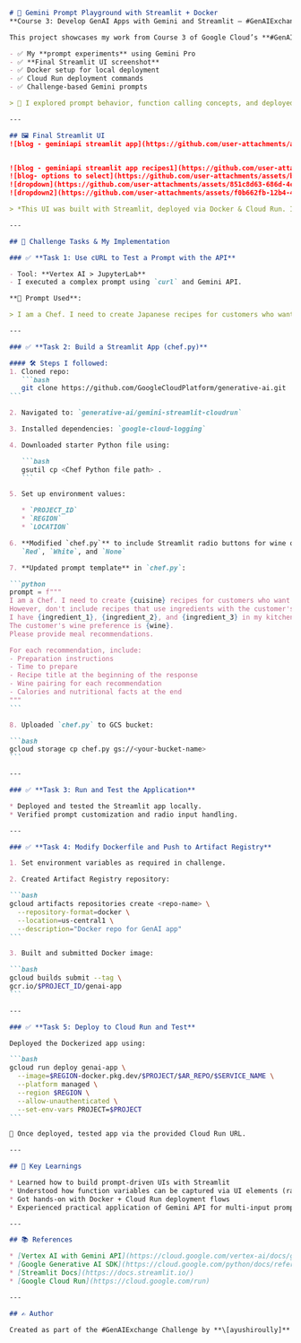 
````markdown
# 💬 Gemini Prompt Playground with Streamlit + Docker  
**Course 3: Develop GenAI Apps with Gemini and Streamlit — #GenAIExchange**

This project showcases my work from Course 3 of Google Cloud’s **#GenAIExchange** program. While the focus was on using **Streamlit + Gemini**, this repo contains:

- ✅ My **prompt experiments** using Gemini Pro  
- ✅ **Final Streamlit UI screenshot**  
- ✅ Docker setup for local deployment  
- ✅ Cloud Run deployment commands  
- ✅ Challenge-based Gemini prompts  

> 🧠 I explored prompt behavior, function calling concepts, and deployed the app using Docker to simulate a production environment.

---

## 🖼️ Final Streamlit UI
![blog - geminiapi streamlit app](https://github.com/user-attachments/assets/d36c58f5-4fbe-4427-b375-3bd044f642de)


![blog - geminiapi streamlit app recipes1](https://github.com/user-attachments/assets/307ca892-7a81-4c27-8ecf-4b4e8ddcd62f)
![blog- options to select](https://github.com/user-attachments/assets/b85ff057-44f5-43d5-abf3-1b2ffbb7631b)
![dropdown](https://github.com/user-attachments/assets/851c8d63-686d-4c0d-bb00-b2306199e8df)
![dropdown2](https://github.com/user-attachments/assets/f0b662fb-12b4-4353-b816-88b3de27da05)

> *This UI was built with Streamlit, deployed via Docker & Cloud Run. It accepted prompt inputs and generated Gemini-based recipe suggestions.*

---

## 🧪 Challenge Tasks & My Implementation

### ✅ **Task 1: Use cURL to Test a Prompt with the API**

- Tool: **Vertex AI > JupyterLab**
- I executed a complex prompt using `curl` and Gemini API.

**🔹 Prompt Used**:

> I am a Chef. I need to create Japanese recipes for customers who want low sodium meals. However, I do not want to include recipes that use ingredients associated with a peanuts food allergy. I have ahi tuna, fresh ginger, and edamame in my kitchen and other ingredients. The customer wine preference is red. Please provide some for meal recommendations. For each recommendation include preparation instructions, time to prepare and the recipe title at the beginning of the response. Then include the wine paring for each recommendation. At the end of the recommendation provide the calories associated with the meal and the nutritional facts.

---

### ✅ **Task 2: Build a Streamlit App (chef.py)**

#### 🛠️ Steps I followed:
1. Cloned repo:  
   ```bash
   git clone https://github.com/GoogleCloudPlatform/generative-ai.git
```

2. Navigated to: `generative-ai/gemini-streamlit-cloudrun`

3. Installed dependencies: `google-cloud-logging`

4. Downloaded starter Python file using:

   ```bash
   gsutil cp <Chef Python file path> .
   ```

5. Set up environment values:

   * `PROJECT_ID`
   * `REGION`
   * `LOCATION`

6. **Modified `chef.py`** to include Streamlit radio buttons for wine options:
   `Red`, `White`, and `None`

7. **Updated prompt template** in `chef.py`:

```python
prompt = f"""
I am a Chef. I need to create {cuisine} recipes for customers who want {dietary_preference} meals.
However, don't include recipes that use ingredients with the customer's {allergy} allergy.
I have {ingredient_1}, {ingredient_2}, and {ingredient_3} in my kitchen and other ingredients.
The customer's wine preference is {wine}.
Please provide meal recommendations.

For each recommendation, include:
- Preparation instructions
- Time to prepare
- Recipe title at the beginning of the response
- Wine pairing for each recommendation
- Calories and nutritional facts at the end
"""
```

8. Uploaded `chef.py` to GCS bucket:

```bash
gcloud storage cp chef.py gs://<your-bucket-name>
```

---

### ✅ **Task 3: Run and Test the Application**

* Deployed and tested the Streamlit app locally.
* Verified prompt customization and radio input handling.

---

### ✅ **Task 4: Modify Dockerfile and Push to Artifact Registry**

1. Set environment variables as required in challenge.

2. Created Artifact Registry repository:

```bash
gcloud artifacts repositories create <repo-name> \
  --repository-format=docker \
  --location=us-central1 \
  --description="Docker repo for GenAI app"
```

3. Built and submitted Docker image:

```bash
gcloud builds submit --tag \
gcr.io/$PROJECT_ID/genai-app
```

---

### ✅ **Task 5: Deploy to Cloud Run and Test**

Deployed the Dockerized app using:

```bash
gcloud run deploy genai-app \
  --image=$REGION-docker.pkg.dev/$PROJECT/$AR_REPO/$SERVICE_NAME \
  --platform managed \
  --region $REGION \
  --allow-unauthenticated \
  --set-env-vars PROJECT=$PROJECT
```

🎯 Once deployed, tested app via the provided Cloud Run URL.

---

## 🧠 Key Learnings

* Learned how to build prompt-driven UIs with Streamlit
* Understood how function variables can be captured via UI elements (radio/select)
* Got hands-on with Docker + Cloud Run deployment flows
* Experienced practical application of Gemini API for multi-input prompts

---

## 📚 References

* [Vertex AI with Gemini API](https://cloud.google.com/vertex-ai/docs/generative-ai)
* [Google Generative AI SDK](https://cloud.google.com/python/docs/reference/aiplatform/latest)
* [Streamlit Docs](https://docs.streamlit.io/)
* [Google Cloud Run](https://cloud.google.com/run)

---

## ✍️ Author

Created as part of the #GenAIExchange Challenge by **\[ayushiroully]**
````
